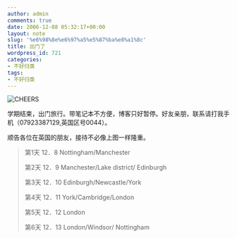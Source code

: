 ```yaml
---
author: admin
comments: true
date: 2006-12-08 05:32:17+00:00
layout: note
slug: '%e6%98%8e%e6%97%a5%e5%87%ba%e8%a1%8c'
title: 出门了
wordpress_id: 721
categories:
- 不好归类
tags:
- 不好归类
---
```


![CHEERS](http://static.flickr.com/114/316172474_08101c298a.jpg?v=0)

学期结束，出门旅行。带笔记本不方便，博客只好暂停。好友亲朋，联系请打我手机（07923387129,英国区号0044）。

顺告各位在英国的朋友，接待不必像上图一样隆重。



<blockquote>
第1天
12．8	Nottingham/Manchester

第2天
12．9	Manchester/Lake district/ Edinburgh

第3天
12．10	Edinburgh/Newcastle/York

第4天
12．11	York/Cambridge/London

第5天
12．12	London

第6天
12．13	London/Windsor/ Nottingham</blockquote>




